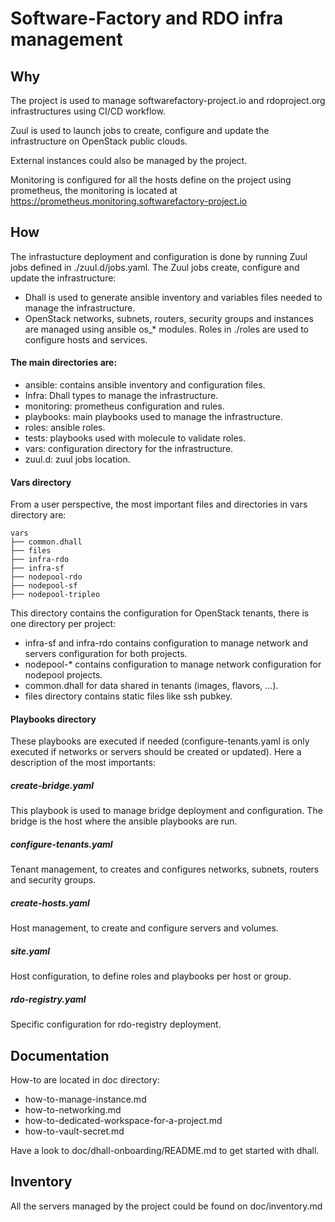 # Software-Factory and RDO infra management

## Why

The project is used to manage softwarefactory-project.io and
rdoproject.org infrastructures using CI/CD workflow.

Zuul is used to launch jobs to create, configure and update the
infrastructure on OpenStack public clouds.

External instances could also be managed by the project.

Monitoring is configured for all the hosts define on the project using
prometheus, the monitoring is located at
https://prometheus.monitoring.softwarefactory-project.io

## How

The infrastucture deployment and configuration is done by running Zuul
jobs defined in ./zuul.d/jobs.yaml. The Zuul jobs create, configure and
update the infrastructure:

* Dhall is used to generate ansible inventory and variables files needed to
  manage the infrastructure.
* OpenStack networks, subnets, routers, security groups and instances are
  managed using ansible os_* modules. Roles in ./roles are used to configure
  hosts and services.


#### The main directories are:

* ansible: contains ansible inventory and configuration files.
* Infra: Dhall types to manage the infrastructure.
* monitoring: prometheus configuration and rules.
* playbooks: main playbooks used to manage the infrastructure.
* roles: ansible roles.
* tests: playbooks used with molecule to validate roles.
* vars: configuration directory for the infrastructure.
* zuul.d: zuul jobs location.


#### Vars directory

From a user perspective, the most important files and directories in vars
directory are:

```
vars
├── common.dhall
├── files
├── infra-rdo
├── infra-sf
├── nodepool-rdo
├── nodepool-sf
├── nodepool-tripleo
```

This directory contains the configuration for OpenStack tenants, there is one
directory per project:
* infra-sf and infra-rdo contains configuration to manage network and servers
  configuration for both projects.
* nodepool-* contains configuration to manage network configuration for nodepool
  projects.
* common.dhall for data shared in tenants (images, flavors, ...).
* files directory contains static files like ssh pubkey.


#### Playbooks directory

These playbooks are executed if needed (configure-tenants.yaml is only
executed if networks or servers should be created or updated). Here a
description of the most importants:

##### create-bridge.yaml

This playbook is used to manage bridge deployment and configuration. The
bridge is the host where the ansible playbooks are run.

##### configure-tenants.yaml

Tenant management, to creates and configures networks, subnets, routers
and security groups.

##### create-hosts.yaml

Host management, to create and configure servers and volumes.

##### site.yaml

Host configuration, to define roles and playbooks per host or group.

##### rdo-registry.yaml

Specific configuration for rdo-registry deployment.


## Documentation

How-to are located in doc directory:

* how-to-manage-instance.md
* how-to-networking.md
* how-to-dedicated-workspace-for-a-project.md
* how-to-vault-secret.md

Have a look to doc/dhall-onboarding/README.md to get started with dhall.

## Inventory

All the servers managed by the project could be found on doc/inventory.md
